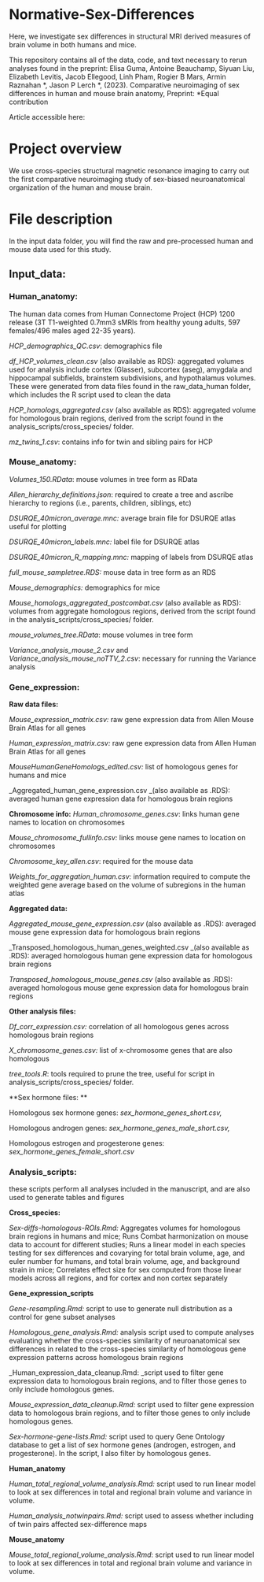 # Normative-Sex-Differences
Here, we investigate sex differences in structural MRI derived measures of brain volume in both humans and mice.

This repository contains all of the data, code, and text necessary to rerun analyses found in the preprint:
Elisa Guma, Antoine Beauchamp, Siyuan Liu, Elizabeth Levitis, Jacob Ellegood, Linh Pham, Rogier B Mars, Armin Raznahan *, Jason P Lerch *, (2023). Comparative neuroimaging of sex differences in human and mouse brain anatomy, Preprint:
*Equal contribution

Article accessible here:

# Project overview

We use  cross-species structural magnetic resonance imaging to carry out the first comparative neuroimaging study of sex-biased neuroanatomical organization of the human and mouse brain.

# File description

In the input data folder, you will find the raw and pre-processed human and mouse data used for this study. 

## Input_data:
### Human_anatomy: 
The human data comes from Human Connectome Project (HCP) 1200 release (3T T1-weighted 0.7mm3 sMRIs from healthy young adults, 597 females/496 males aged 22-35 years).

_HCP_demographics_QC.csv_: demographics file

_df_HCP_volumes_clean.csv_ (also available as RDS): aggregated volumes used for analysis include cortex (Glasser), subcortex (aseg), amygdala and hippocampal subfields, brainstem subdivisions, and hypothalamus volumes. These were generated from data files found in the raw_data_human folder, which includes the R script used to clean the data

_HCP_homologs_aggregated.csv_ (also available as RDS): aggregated volume for homologous brain regions, derived from the script found in the analysis_scripts/cross_species/ folder.

_mz_twins_1.csv_: contains info for twin and sibling pairs for HCP

### Mouse_anatomy:

_Volumes_150.RData_: mouse volumes in tree form as RData

_Allen_hierarchy_definitions.json_: required to create a tree and ascribe hierarchy to regions (i.e., parents, children, siblings, etc)

_DSURQE_40micron_average.mnc:_ average brain file for DSURQE atlas useful for plotting

_DSURQE_40micron_labels.mnc:_ label file for DSURQE atlas

_DSURQE_40micron_R_mapping.mnc:_ mapping of labels from DSURQE atlas 

_full_mouse_sampletree.RDS:_ mouse data in tree form as an RDS

_Mouse_demographics:_ demographics for mice

_Mouse_homologs_aggregated_postcombat.csv_ (also available as RDS): volumes from aggregate homologous regions, derived from the script found in the analysis_scripts/cross_species/ folder. 

_mouse_volumes_tree.RData_: mouse volumes in tree form

_Variance_analysis_mouse_2.csv_ and _Variance_analysis_mouse_noTTV_2.csv_: necessary for running the Variance analysis

### Gene_expression:

**Raw data files:**

_Mouse_expression_matrix.csv:_ raw gene expression data from Allen Mouse Brain Atlas for all genes

_Human_expression_matrix.csv:_ raw gene expression data from Allen Human Brain Atlas for all genes

_MouseHumanGeneHomologs_edited.csv:_ list of homologous genes for humans and mice

_Aggregated_human_gene_expression.csv _(also available as .RDS): averaged human gene expression data for homologous brain regions

**Chromosome info:**
_Human_chromosome_genes.csv_: links human gene names to location on chromosomes

_Mouse_chromosome_fullinfo.csv:_ links mouse gene names to location on chromosomes

_Chromosome_key_allen.csv_: required for the mouse data

_Weights_for_aggregation_human.csv:_ information required to compute the weighted gene average based on the volume of subregions in the human atlas

**Aggregated data:**

_Aggregated_mouse_gene_expression.csv_ (also available as .RDS): averaged mouse gene expression data for homologous brain regions

_Transposed_homologous_human_genes_weighted.csv _(also available as .RDS): averaged homologous human gene expression data for homologous brain regions

_Transposed_homologous_mouse_genes.csv_ (also available as .RDS): averaged homologous mouse gene expression data for homologous brain regions

**Other analysis files:**

_Df_corr_expression.csv:_ correlation of all homologous genes across homologous brain regions

_X_chromosome_genes.csv:_ list of x-chromosome genes that are also homologous

_tree_tools.R_: tools required to prune the tree, useful for script in analysis_scripts/cross_species/ folder.

**Sex hormone files: **

Homologous sex hormone genes: _sex_hormone_genes_short.csv,_ 

Homologous androgen genes: _sex_hormone_genes_male_short.csv,_ 

Homologous estrogen and progesterone genes: _sex_hormone_genes_female_short.csv_

### Analysis_scripts: 
these scripts perform all analyses included in the manuscript, and are also used to generate tables and figures

**Cross_species:**

_Sex-diffs-homologous-ROIs.Rmd:_ Aggregates volumes for homologous brain regions in humans and mice; 
Runs Combat harmonization on mouse data to account for different studies;
Runs a linear model in each species testing for sex differences and covarying for total brain volume, age, and euler number for humans, and total brain volume, age, and background strain in mice; 
Correlates effect size for sex computed from those linear models across all regions, and for cortex and non cortex separately

**Gene_expression_scripts**

_Gene-resampling.Rmd:_ script to use to generate null distribution as a control for gene subset analyses

_Homologous_gene_analysis.Rmd:_ analysis script used to compute analyses evaluating whether the cross-species similarity of neuroanatomical sex differences in related to the cross-species similarity of homologous gene expression patterns across homologous brain regions

_Human_expression_data_cleanup.Rmd: _script used to filter gene expression data to homologous brain regions, and to filter those genes to only include homologous genes. 

_Mouse_expression_data_cleanup.Rmd:_ script used to filter gene expression data to homologous brain regions, and to filter those genes to only include homologous genes. 

_Sex-hormone-gene-lists.Rmd:_ script used to query Gene Ontology database to get a list of sex hormone genes (androgen, estrogen, and progesterone). In the script, I also filter by homologous genes.

**Human_anatomy**

_Human_total_regional_volume_analysis.Rmd:_ script used to run linear model to look at sex differences in total and regional brain volume and variance in volume.

_Human_analysis_notwinpairs.Rmd:_ script used to assess whether including of twin pairs affected sex-difference maps

**Mouse_anatomy**

_Mouse_total_regional_volume_analysis.Rmd_: script used to run linear model to look at sex differences in total and regional brain volume and variance in volume.

